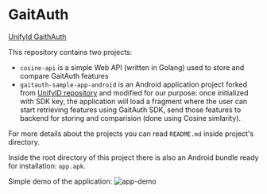# GaitAuth 

[UnifyId GaithAuth](https://developer.unify.id/docs/gaitauth/)

This repository contains two projects:
- `cosine-api` is a simple Web API (written in Golang) used to store and compare GaitAuth features
- `gaitauth-sample-app-android` is an Android application project forked from [UnifyID repository](https://github.com/UnifyID/gaitauth-sample-app-android) and modified for our purpose: once initialized with SDK key, the application will load a fragment where the user can start retrieving features using GaitAuth SDK, send those features to backend for storing and comparision (done using Cosine simlarity).

For more details about the projects you can read `README.md` inside project's directory.

Inside the root directory of this project there is also an Android bundle ready for installation: `app.apk`.

Simple demo of the application:
![app-demo](app-demo.gif)
